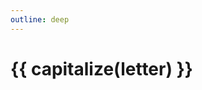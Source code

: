 ```yaml
---
outline: deep
---
```


<script setup>
import { useData } from 'vitepress';
import { onMounted } from 'vue';
import { capitalize } from '~/composables/text.ts';

import {data as dict} from './dictionary.data';
import DWord from '~/components/Dictionary/DWord.vue';

const { params } = useData();
const letter = params.value.letter;

onMounted(() => {
    const title = document.title.split(' | ');
    document.title = capitalize(letter) + ' | ' + title[title.length - 1];
});
</script>

<h1>{{ capitalize(letter) }}</h1>

<DWord v-for="word in dict[letter]" :key="word.id" :word="word"/>
